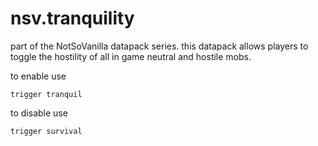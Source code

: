 # nsv.tranquility
part of the NotSoVanilla datapack series. this datapack allows players to toggle the hostility of all in game neutral and hostile mobs.

to enable use 
```mcfunction
trigger tranquil
```
to disable use
```mcfunction
trigger survival
```
